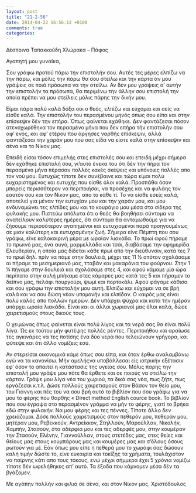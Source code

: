```yaml
---
layout: post
title: "21-2-56"
date: 2014-04-22 16:56:12 +0100
comments: true
categories: 
---
```


Δέσποινα Ταπακκούδη Χλώρακα – Πάφος

Αγαπητή μου γυναίκα,

Σου γράφω προτού πάρω την επιστολήν σου. Αυτές τες μέρες ελπίζω να την πάρω, και μόλις την πάρω θα σου στείλω και την κάρτα άν μου γράψεις σε ποιά πρόσωπα να την στείλω. Αν δέν μου γράψεις σ’ αυτήν την επιστολήν τα πρόσωπα, θα περιμένω την άλλην σου επιστολή την οποία πρέπει να μου στείλεις μόλις πάρης την δικήν μου.

Είμαι πάρα πολύ καλά δόξα σοι ο θεός, ελπίζω και εύχομαι και σείς να είσθε καλά. Την επιστολήν του περασμένου μηνός όπως σου είπα και στην επίσκεψιν δέν την επήρα. Όπως φαίνεται εχάθηκε. Δεν φαντάζεσαι πόσον στενοχωρέθηκα τον περασμένο μήνα που δεν επήρα τήν επιστολήν σου αφ’ ενός, και αφ’ ετέρου που άργησες ναρθής επίσκεψιν, αλλά φαντάζεσαι την χαράν μου που σας είδα να είστε καλά στην επίσκεψιν και σένα και το Νίκον μας.

Επειδή είσαι τόσον επιμελής στες επιστολές σου και επειδή μέχρι σήμερα δέν εχάθηκε επιστολή σου, γι’αυτό ένεκα του ότι δέν την πήρα τον περασμένο μήνα πέρασαν πολλές κακές σκέψεις και υπόνοιες πολλές απο τον νού μου. Ευτυχώς τίποτε δεν συνέβαινε και τώρα είμαι πολύ ευχαριστημένος και ευτυχής που είσθε όλοι καλά. Προσπάθα όσον μπορείς περισσότερον να περιποιήσαι, να προσέχης και να φυλάης τον εαυτόν σου και τον Νίκον μας, απο το κάθε τί. Το να είσθε εσείς καλά, αποτελεί για μέναν την ευτυχίαν μου και την χαράν μου, και μου ενδυναμώνει τες ελπίδες μου και το κουράγιο μου μέσα στα σίδερα της φυλακής μου. Πιστεύω απόλυτα ότι ο θεός θα βοηθήσει σύντομα να ανατείλουν καλύτερες ημέρες, ότι σύντομα θα ανταμωθούμε για να ζήσουμε περισσότερον αγαπημένοι και ευτυχισμένοι παρά προηγουμένως σε μιαν καλύτερη και ευτυχισμένην ζωή. Σήμερα είνε Πέμπτη που σου γράφω, είνε καλοκαιρινή μέρα με ωραίαν λιακάδα. Το πρωί αφού πήραμε το πρωινό μας, ένα αυγό, μαρμελλάδα και τσάι, διαβάσαμε την εφημερίδα Ελευθερίαν, η οποία μας δίδεται κάθε πρωί από την διεύθυνσιν, κατά τες 7 το πρωί δηλ. πρίν να πάμε στην δουλειά, μέχρι τες 11 1⁄2 οπότον σχολάσαμε αι πήραμε το μεσημεριανό μας, τταβάν και μακαρόνια του φούρνου.
Στην 1 1⁄4 πήγαμε στην δουλειά και σχολάσαμε στες 4, και αφού κάμαμε μία ώρα περίπατο στην αυλή μπήκαμε στες κάμαρες μας κατά τες 5 και πήραμεν το δείπνο μας, πελάφι πουργούρι, ψωμί και πορτοκάλι.
Αφού φάγαμε κάθισα και σου γράφω την επιστολήν μου αυτή. Ελπίζω και εύχομαι να σε βρή καλά και να σου δώση νέαν υπομονήν και ελπίδαν. Ο καιρός μας είναι πολύ καλός απο πολλών ημερών. Δέν υπάρχει ψύχρα και κατά την ημέραν υπάρχει ωραία λιακάδα. Είναι και οι άλλοι χωριανοί μας όλοι καλά, δώσε χειρετισμούς στους δικούς τους.

Ο χειμώνας όπως φαίνεται είναι πολύ λίγος και τα νερά σας θα είναι πολύ λίγα. Ώς εκ τούτου μήν φυτέψης πολλές ρέντες. Περιποιήθου και αραίωσε τες αγκινάρες να τες ποτίσης ένα δύο νερά που τελειώνουν γρήγορα, και φύτεψε και ότι άλλο νομίζεις εσύ.

Αν στερείσαι οικονομικά κάμε όπως σου είπα, και όταν έρθω αναλαμβάνω εγώ να τα κανονίσω. Μήν αμελήςνα υποβάλλεσαι είς ιατρικήν εξέτασιν εφ’ όσον το απαιτεί η κατάστασις της υγείας σου. Μόλις πάρης την επιστολή μου γράψε μου πότε θα έρθετε και σε ποιούς να στείλω την κάρταν. Γράψε μου λίγα νέα του χωριού, τα δικά σας νέα, πως ζήτε, πως εργάζεσαι κ.τ.λ. Δώσε πολλούς χαιρετισμούς στον Βάσον τον θείο μου, του Γιάννη και πές του να σου βρή αυτό το βιβλίον που σου γράφω για να μου το φέρης που θαρθής « Direct method English cource book. Το βιβλίον που σου έγραψα στο περασμένον γράμμα να μήν το φέρης, γιατί το βρήκα εδώ στην φυλακήν. Να μου φέρης και τες πέννες. Τίποτε άλλο δεν χρειάζομαι. Δόσε πολλούς χαιρετισμούς στον πεθερόν μου, πεθεράν μου, μητέραν μου, Ρεβεκκούν, Αντρείκκον, Στηλλούν, Μαρούλλαν, Νικολήν, Χαμπήν, Στασούν, στα αδέρφια μου και τες αδερφές μου, στην κουμέραν την Στασούν, Ελένην, Γιαννούλλαν, στους στετέδες μας, στες θείες και θείους μας στους κουμπάρους μας και κουμέρες μας και σ’όλους όσους ρωτούν για μέ. Εάν όπως μου είπε η πεθερά μου το χωράφι σας δώσουν καλή τιμήν δώστε το, είνε ευκαιρία και τοκίζης τα χρήματα, τουλάχιστον να παίρνης κάτι απο τους τόκους, ενώ μέχρι σήμμερα έχει 5 χρόνια νομίζω τίποτε δέν ωφελήθηκες απ’ αυτό. Τα έξοδα που κάμνομεν μέσα δέν τα βγάζομεν.

Με αγάπην πολλήν και φιλιά σε σένα, και στον Νίκον μας. Χριστόδουλος
